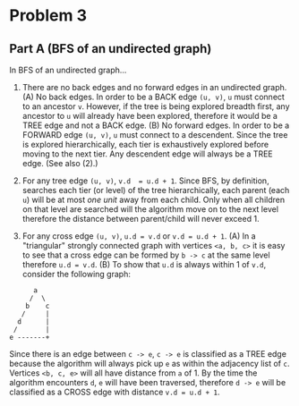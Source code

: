 # Problem 3

## Part A (BFS of an undirected graph)

In BFS of an undirected graph...

1. There are no back edges and no forward edges in an undirected graph. (A) No back edges. In order to be a BACK edge `(u, v)`, `u` 
must connect to an ancestor `v`. However, if the tree is being explored breadth first, any ancestor to `u` will already have been
explored, therefore it would be a TREE edge and not a BACK edge. (B) No forward edges. In order to be a FORWARD edge `(u, v)`, `u`
must connect to a descendent. Since the tree is explored hierarchically, each tier is exhaustively explored before moving to the next
tier. Any descendent edge will always be a TREE edge. (See also (2).)

2. For any tree edge `(u, v)`, `v.d  = u.d + 1`. Since BFS, by definition, searches each tier (or level) of the tree hierarchically,
each parent (each `u`) will be at most _one unit_ away from each child. Only when all children on that level are searched will the 
algorithm move on to the next level therefore the distance between parent/child will never exceed 1.

3. For any cross edge `(u, v)`, `u.d = v.d` or `v.d = u.d + 1`. (A) In a "triangular" strongly connected graph with vertices `<a, b, c>`
it is easy to see that a cross edge can be formed by `b -> c` at the same level therefore `u.d = v.d`. (B) To show that `u.d` is always 
within 1 of `v.d`, consider the following graph:

```
      a
     /  \
    b    c
   /     |
  d      |
 /       |
e -------+
```
  Since there is an edge
  between `c -> e`, `c -> e` is classified as a TREE edge because the algorithm will always pick up `e` as within the adjacency list of
  `c`. Vertices `<b, c, e>` will all have distance from `a` of 1. By the time the algorithm encounters `d`, `e` will have been traversed, 
  therefore `d -> e` will be classified as a CROSS edge with distance `v.d = u.d + 1`.
